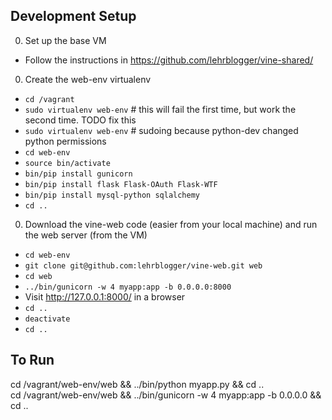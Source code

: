 Development Setup
----------
0. Set up the base VM
  * Follow the instructions in https://github.com/lehrblogger/vine-shared/
0. Create the web-env virtualenv
  * `cd /vagrant`
  * `sudo virtualenv web-env`  # this will fail the first time, but work the second time. TODO fix this
  * `sudo virtualenv web-env`  # sudoing because python-dev changed python permissions
  * `cd web-env`
  * `source bin/activate`
  * `bin/pip install gunicorn`
  * `bin/pip install flask Flask-OAuth Flask-WTF`
  * `bin/pip install mysql-python sqlalchemy`
  * `cd ..`
0. Download the vine-web code (easier from your local machine) and run the web server (from the VM)
  * `cd web-env`
  * `git clone git@github.com:lehrblogger/vine-web.git web`
  * `cd web`
  * `../bin/gunicorn -w 4 myapp:app -b 0.0.0.0:8000`
  * Visit http://127.0.0.1:8000/ in a browser
  * `cd ..`
  * `deactivate`
  * `cd ..`

To Run
------
cd /vagrant/web-env/web && ../bin/python myapp.py && cd ..  
cd /vagrant/web-env/web && ../bin/gunicorn -w 4 myapp:app -b 0.0.0.0 && cd ..
